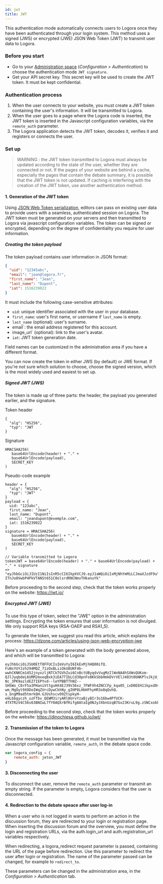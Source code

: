 ```yaml
---
id: jwt
title: JWT
---
```


This authentication mode automatically connects users to Logora once they have been authenticated through your login system. This method uses a signed (JWS) or encrypted (JWE) JSON Web Token (JWT) to transmit user data to Logora.

### Before you start

- Go to your [Administration space](https://admin.logora.fr) (*Configuration > Authentication*) to choose the authentication mode `JWT signature`.  
- Get your API secret key. This secret key will be used to create the JWT token. It must be kept confidential.

### Authentication process

1. When the user connects to your website, you must create a JWT token containing the user's information. It will be transmitted to Logora. 
2. When the user goes to a page where the Logora code is inserted, the JWT token is inserted in the Javascript configuration variables, via the `remote_auth` parameter.
3. The Logora application detects the JWT token, decodes it, verifies it and registers or connects the user.

### Set up

> WARNING : the JWT token transmitted to Logora must always be updated according to the state of the user, whether they are connected or not. If the pages of your website are behind a cache, especially the pages that contain the debate summary, it is possible that the JWT token is not updated. If caching is interfering with the creation of the JWT token, use another authentication method.

#### 1. Generation of the JWT token

Using [JSON Web Token serialization](https://jwt.io/), editors can pass on existing user data to provide users with a seamless, authenticated session on Logora. The JWT token must be generated on your servers and then transmitted to Logora via javascript configuration variables. The token can be signed or encrypted, depending on the degree of confidentiality you require for user information.

##### Creating the token payload

The token payload contains user information in JSON format:

```json
{
  "uid": "12345abc",
  "email": "jean@logora.fr",
  "first_name": "Jean",
  "last_name": "Dupont",
  "iat": 1516239022
}
```

It must include the following case-sensitive attributes:
- `uid`: unique identifier associated with the user in your database.
- `first_name`: user's first name, or username if `last_name` is empty.
- `last_name` (optional): user's surname.
- email`: the email address registered for this account.
- image_url` (optional): link to the user's avatar.
- `iat`: JWT token generation date.

Field names can be customized in the administration area if you have a different format.

You can now create the token in either JWS (by default) or JWE format. If you're not sure which solution to choose, choose the signed version, which is the most widely used and easiest to set up.

##### Signed JWT (JWS)

The token is made up of three parts: the header, the payload you generated earlier, and the signature.

Token header
``` 
{ 
  "alg": "HS256", 
  "typ": "JWT 
}
```

Signature  
```
HMACSHA256(
   base64UrlEncode(header) + "." +
   base64UrlEncode(payload),
   SECRET_KEY
)
```

Pseudo-code example
```
header = { 
  "alg": "HS256", 
  "typ": "JWT" 
}
payload = {
  uid: "123abc",
  first_name: "Jean",
  last_name: "Dupont",
  email: "jeandupont@exemple.com",
  iat: 1516239022
}
signature = HMACSHA256(
   base64UrlEncode(header) + "." +
   base64UrlEncode(payload),
   SECRET_KEY
)

// Variable transmitted to Logora
tokenJWT = base64UrlEncode(header) + "." + base64UrlEncode(payload) + "." + signature
=> "eyJhbGciOiJIUzI1NiIsInR5cCI6IkpXVCJ9.eyJ1aWQiOiIxMjNhYmMiLCJmaXJzdF9uYW1lIjoiSmVhbiIsImxhc3RfbmFtZSI6IkR1cG9udCIsImVtYWlsIjoiamVhbmR1cG9udEBleGVtcGxlmNvbSIsImlhdCI6MTUxNjIzOTAyMn0. ITnJo8VwbP4PkVTANSt651C0olsrdRNCNmvTHkanuYk"
```
Before proceeding to the second step, check that the token works properly on the website: https://jwt.io/

##### Encrypted JWT (JWE)

To use this type of token, select the "JWE" option in the administration settings.
Encrypting the token ensures that user information is not divulged. We only support RSA keys (RSA-OAEP and RSA1_5).

To generate the token, we suggest you read this article, which explains the process: https://dzone.com/articles/using-json-web-encryption-jwe

Here's an example of a token generated with the body generated above, and which will be transmitted to Logora:
```
eyJhbGciOiJSU0EtT0FFUCIsImVuYyI6IkExMjhHQ00ifQ. FuNsYUYJzh294MQZ_71zOxBLiiOkU8UKF4b-wwhCKNKCm1452jnyxzljNTCkTGVhZui6CnBctUByqdvVugMzIlWxNA4hSXWvQUKxm-QJlJyqbdeL6URM2mxeqBxk3iEA7TIbLCd30pnFo8KkSbbHmkDVrVElJ403t0bNKPlvJkjU_Dc71tP3Zun- Nc_3PK9azldEZ7IEPYvd--leYPBBTThNZ--SHSWx_C8rF5a3PHaniVttguHX4EJ39V36xz_7FWFXh4ZNCCFp_kqa05_ixD0EEH11kpxdOv-wm_MgOyt9XODoIWqZUrcDywCkhNy_gIHP8LHbHFhyHR3o8qQvhQ. s_bngM9ad5tmrkQH.GJUshscvO9ZtspkyH-emLbbgyczh_uzFTbv_QEWM3iryARl0UrvYzaBjyBIr3o16bw4PfUCK-4TXTRzV4C56s63BNIwL7fY0AQXrBfRifg8AtaIg0NJyJXbnUzqB7Gx23KruL9g.zSNCxobkIFdAY82DRf1Qdw
```

Before proceeding to the second step, check that the token works properly on the website: https://dinochiesa.github.io/jwt/

#### 2. Transmission of the token to Logora

Once the message has been generated, it must be transmitted via the Javascript configuration variable, `remote_auth`, in the debate space code.

```javascript
var logora_config = {
	remote_auth: jeton_JWT
}
```

#### 3. Disconnecting the user

To disconnect the user, remove the `remote_auth` parameter or transmit an empty string. If the parameter is empty, Logora considers that the user is disconnected.

#### 4. Redirection to the debate speace after user log-in

When a user who is not logged in wants to perform an action in the discussion forum, they are redirected to your login or registration page. When inserting the discussion forum and the overview, you must define the login and registration URLs, via the auth.login_url and auth.registration_url variables respectively.

When redirecting, a logora_redirect request parameter is passed, containing the URL of the page before redirection. Use this parameter to redirect the user after login or registration. The name of the parameter passed can be changed, for example to `redirect_to`.

These parameters can be changed in the administration area, in the *Configuration > Authentication* tab.
